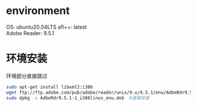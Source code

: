 # environment
OS: ubuntu20.04LTS
afl++: latest  
Adobe Reader: 9.5.1

# 环境安装
环境部分直接跳过
```sh
sudo apt-get install libxml2:i386
wget ftp://ftp.adobe.com/pub/adobe/reader/unix/9.x/9.5.1/enu/AdbeRdr9.5.1-1_i386linux_enu.deb
sudo dpkg -i AdbeRdr9.5.1-1_i386linux_enu.deb  #直接安装
```


